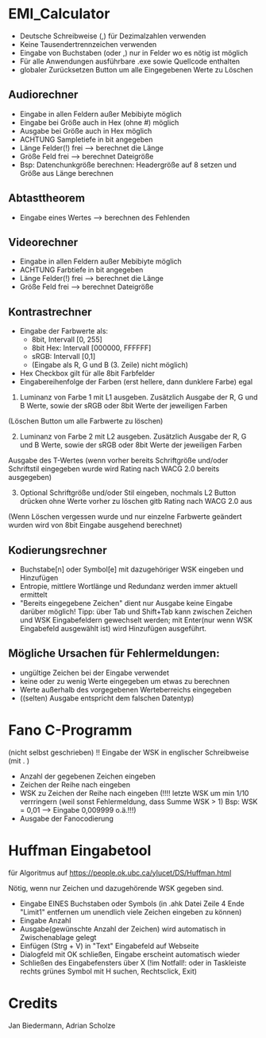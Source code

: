 # EMI_Calculator

- Deutsche Schreibweise (,) für Dezimalzahlen verwenden
- Keine Tausendertrennzeichen verwenden
- Eingabe von Buchstaben (oder ,) nur in Felder wo es nötig ist möglich
- Für alle Anwendungen ausführbare .exe sowie Quellcode enthalten
- globaler Zurücksetzen Button um alle Eingegebenen Werte zu Löschen

## Audiorechner
- Eingabe in allen Feldern außer Mebibiyte möglich
- Eingabe bei Größe auch in Hex (ohne #) möglich
- Ausgabe bei Größe auch in Hex möglich
- ACHTUNG Sampletiefe in bit angegeben
- Länge Felder(!) frei --> berechnet die Länge 
- Größe Feld frei --> berechnet Dateigröße 
- Bsp: Datenchunkgröße berechnen: Headergröße auf 8 setzen und Größe aus Länge berechnen

## Abtasttheorem
- Eingabe eines Wertes --> berechnen des Fehlenden

## Videorechner
- Eingabe in allen Feldern außer Mebibiyte möglich
- ACHTUNG Farbtiefe in bit angegeben
- Länge Felder(!) frei --> berechnet die Länge 
- Größe Feld frei --> berechnet Dateigröße 

## Kontrastrechner
- Eingabe der Farbwerte als:
  - 8bit, Intervall [0, 255]
  - 8bit Hex: Intervall [000000, FFFFFF]
  - sRGB: Intervall [0,1]
  - (Eingabe als R, G und B (3. Zeile) nicht möglich)
- Hex Checkbox gilt für alle 8bit Farbfelder
- Eingabereihenfolge der Farben (erst hellere, dann dunklere Farbe) egal
1. Luminanz von Farbe 1 mit L1 ausgeben. Zusätzlich Ausgabe der R, G und B Werte, sowie der sRGB oder 8bit Werte der jeweiligen Farben 

(Löschen Button um alle Farbwerte zu löschen)

2. Luminanz von Farbe 2 mit L2 ausgeben. Zusätzlich Ausgabe der R, G und B Werte, sowie der sRGB oder 8bit Werte der jeweiligen Farben  

Ausgabe des T-Wertes (wenn vorher bereits Schriftgröße und/oder Schriftstil eingegeben wurde wird Rating nach WACG 2.0 bereits ausgegeben)

3. Optional Schriftgröße und/oder Stil eingeben, nochmals L2 Button drücken ohne Werte vorher zu löschen gitb Rating nach WACG 2.0 aus

(Wenn Löschen vergessen wurde und nur einzelne Farbwerte geändert wurden wird von 8bit Eingabe ausgehend berechnet)

## Kodierungsrechner
- Buchstabe[n] oder Symbol[e] mit dazugehöriger WSK eingeben und Hinzufügen 
- Entropie, mittlere Wortlänge und Redundanz werden immer aktuell ermittelt
- "Bereits eingegebene Zeichen" dient nur Ausgabe keine Eingabe darüber möglich!
Tipp: über Tab und Shift+Tab kann zwischen Zeichen und WSK Eingabefeldern gewechselt werden; mit Enter(nur wenn WSK Eingabefeld ausgewählt ist) wird Hinzufügen ausgeführt.

## Mögliche Ursachen für Fehlermeldungen: 
- ungültige Zeichen bei der Eingabe verwendet
- keine oder zu wenig Werte eingegeben um etwas zu berechnen
- Werte außerhalb des vorgegebenen Werteberreichs eingegeben
- ((selten) Ausgabe entspricht dem falschen Datentyp)

# Fano C-Programm
(nicht selbst geschrieben)
!! Eingabe der WSK in englischer Schreibweise (mit . )
- Anzahl der gegebenen Zeichen eingeben
- Zeichen der Reihe nach eingeben
- WSK zu Zeichen der Reihe nach eingeben (!!!! letzte WSK um min 1/10 verrringern (weil sonst Fehlermeldung, dass Summe WSK > 1) Bsp: WSK = 0,01 --> Eingabe 0,009999 o.ä.!!!)
- Ausgabe der Fanocodierung

# Huffman Eingabetool
für Algoritmus auf https://people.ok.ubc.ca/ylucet/DS/Huffman.html

Nötig, wenn nur Zeichen und dazugehörende WSK gegeben sind.

- Eingabe EINES Buchstaben oder Symbols (in .ahk  Datei Zeile 4 Ende "Limit1" entfernen um unendlich viele Zeichen eingeben zu können)
- Eingabe Anzahl
- Ausgabe(gewünschte Anzahl der Zeichen) wird automatisch in Zwischenablage gelegt 
- Einfügen (Strg + V) in "Text" Eingabefeld auf Webseite
- Dialogfeld mit OK schließen, Eingabe erscheint automatisch wieder
- Schließen des Eingabefensters über X (!im Notfall!: oder in Taskleiste rechts grünes Symbol mit H suchen, Rechtsclick, Exit)

# Credits
Jan Biedermann, Adrian Scholze
